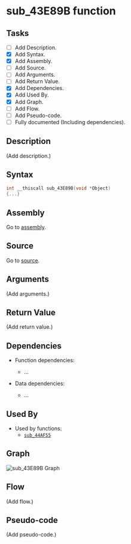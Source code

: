 # sub_43E89B function

## Tasks

- [ ] Add Description.
- [X] Add Syntax.
- [X] Add Assembly.
- [ ] Add Source.
- [ ] Add Arguments.
- [ ] Add Return Value.
- [X] Add Dependencies.
- [X] Add Used By.
- [X] Add Graph.
- [ ] Add Flow.
- [ ] Add Pseudo-code.
- [ ] Fully documented (Including dependencies).

## Description

(Add description.)

## Syntax

```c
int __thiscall sub_43E89B(void *Object)
{...}
```

## Assembly

Go to [assembly](../asm/sub_43E89B.asm).

## Source

Go to [source](../cc/sub_43E89B.cc).

## Arguments

(Add arguments.)

## Return Value

(Add return value.)

## Dependencies

* Function dependencies:
  * ...


* Data dependencies:
  * ...

## Used By

* Used by functions:
  * [`sub_44AF55`](../md/sub_44AF55.md)

## Graph

![sub_43E89B Graph](../svg/sub_43E89B.svg "sub_43E89B Graph")

## Flow

(Add flow.)

## Pseudo-code

(Add pseudo-code.)
